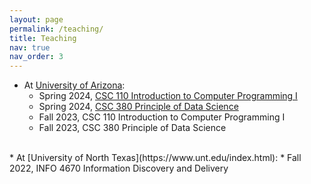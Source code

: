 ```yaml
---
layout: page
permalink: /teaching/
title: Teaching
nav: true
nav_order: 3
---
```


* At [University of Arizona](https://www.arizona.edu/):
    * Spring 2024, [CSC 110 Introduction to Computer Programming I](https://xinchenyu.github.io/csc110-spring2024/)
    * Spring 2024, [CSC 380 Principle of Data Science](https://xinchenyu.github.io/csc380-spring24/)
    * Fall 2023, CSC 110 Introduction to Computer Programming I
    * Fall 2023, CSC 380 Principle of Data Science

 <br>
* At [University of North Texas](https://www.unt.edu/index.html):
    * Fall 2022, INFO 4670 Information Discovery and Delivery


